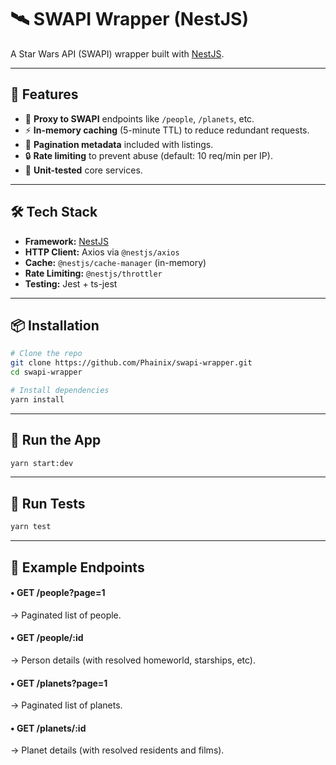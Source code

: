 # 🛰️ SWAPI Wrapper (NestJS)

A Star Wars API (SWAPI) wrapper built with [NestJS](https://nestjs.com/).

---

## 🚀 Features

- 🔁 **Proxy to SWAPI** endpoints like `/people`, `/planets`, etc.
- ⚡ **In-memory caching** (5-minute TTL) to reduce redundant requests.
- 📄 **Pagination metadata** included with listings.
- 🔒 **Rate limiting** to prevent abuse (default: 10 req/min per IP).
- 🧪 **Unit-tested** core services.

---

## 🛠️ Tech Stack

- **Framework:** [NestJS](https://nestjs.com/)
- **HTTP Client:** Axios via `@nestjs/axios`
- **Cache:** `@nestjs/cache-manager` (in-memory)
- **Rate Limiting:** `@nestjs/throttler`
- **Testing:** Jest + ts-jest

---

## 📦 Installation

```bash
# Clone the repo
git clone https://github.com/Phainix/swapi-wrapper.git
cd swapi-wrapper

# Install dependencies
yarn install
```

---

## 🧪 Run the App

```bash
yarn start:dev
```

---

## 🧪 Run Tests

```bash
yarn test
```

---

## 📘 Example Endpoints

#### • GET /people?page=1

→ Paginated list of people.

#### • GET /people/:id

→ Person details (with resolved homeworld, starships, etc).

#### • GET /planets?page=1

→ Paginated list of planets.

#### • GET /planets/:id

→ Planet details (with resolved residents and films).
